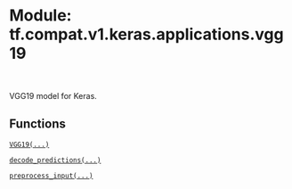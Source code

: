 <div itemscope itemtype="http://developers.google.com/ReferenceObject">
<meta itemprop="name" content="tf.compat.v1.keras.applications.vgg19" />
<meta itemprop="path" content="Stable" />
</div>

# Module: tf.compat.v1.keras.applications.vgg19


<table class="tfo-notebook-buttons tfo-api" align="left">
</table>



VGG19 model for Keras.



## Functions

[`VGG19(...)`](../../../../../tf/keras/applications/VGG19.md)

[`decode_predictions(...)`](../../../../../tf/keras/applications/vgg19/decode_predictions.md)

[`preprocess_input(...)`](../../../../../tf/keras/applications/vgg19/preprocess_input.md)

